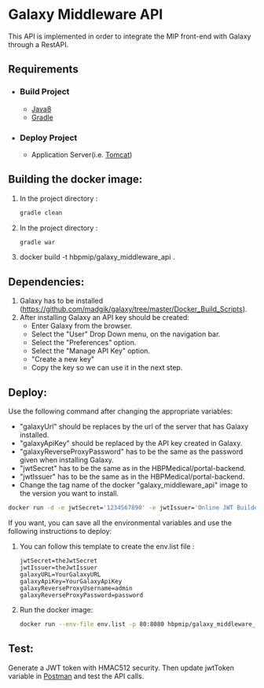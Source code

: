 # Galaxy Middleware API

This API is implemented in order to integrate the MIP front-end with Galaxy through a RestAPI.

## Requirements

- ### Build Project

    - [Java8](https://www.oracle.com/technetwork/java/javase/downloads/jdk8-downloads-2133151.html)
    - [Gradle](https://gradle.org/)

- ### Deploy Project

    - Application Server(i.e. [Tomcat](http://tomcat.apache.org/))

## Building the docker image:

1. In the project directory :
    ```sh
    gradle clean
    ```
2. In the project directory :
    ```sh
    gradle war
    ```
3. docker build -t hbpmip/galaxy_middleware_api .

## Dependencies:

1. Galaxy has to be installed (https://github.com/madgik/galaxy/tree/master/Docker_Build_Scripts).
2. After installing Galaxy an API key should be created:
    - Enter Galaxy from the browser.
    - Select the "User" Drop Down menu, on the navigation bar.
    - Select the "Preferences" option.
    - Select the "Manage API Key" option.
    - "Create a new key"
    - Copy the key so we can use it in the next step.

## Deploy:

Use the following command after changing the appropriate variables:
  - "galaxyUrl" should be replaces by the url of the server that has Galaxy installed.
  - "galaxyApiKey" should be replaced by the API key created in Galaxy.
  - "galaxyReverseProxyPassword" has to be the same as the password given when installing Galaxy.
  - "jwtSecret" has to be the same as in the HBPMedical/portal-backend.
  - "jwtIssuer" has to be the same as in the HBPMedical/portal-backend.
  - Change the tag name of the docker "galaxy_middleware_api" image to the version you want to install.

```sh
docker run -d -e jwtSecret='1234567890' -e jwtIssuer='Online JWT Builder' -e galaxyURL='http://88.197.53.123/' -e galaxyApiKey='1234541541351' -e galaxyReverseProxyUsername='admin' -e galaxyReverseProxyPassword='password' -p 80:8080 hbpmip/galaxy_middleware_api:v1.0.0
```

If you want, you can save all the environmental variables and use the following instructions to deploy:

1. You can follow this template to create the env.list file :
    ```
    jwtSecret=theJwtSecret
    jwtIssuer=theJwtIssuer
    galaxyURL=YourGalaxyURL
    galaxyApiKey=YourGalaxyApiKey
    galaxyReverseProxyUsername=admin
    galaxyReverseProxyPassword=password
    ```
2. Run the docker image:
    ```sh
    docker run --env-file env.list -p 80:8080 hbpmip/galaxy_middleware_api:v1.0.0
    ```


## Test:

Generate a JWT token with HMAC512 security. Then update jwtToken variable in [Postman](https://www.getpostman.com/) and test the API calls.
